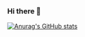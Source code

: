 ### Hi there 👋

[![Anurag's GitHub stats](https://github-readme-stats.vercel.app/api?username=SdKray)](https://github.com/anuraghazra/github-readme-stats)

<!--
**SdKray/SdKray** is a ✨ _special_ ✨ repository because its `README.md` (this file) appears on your GitHub profile.

Here are some ideas to get you started:

- 🔭 I’m currently working on ...
- 🌱 I’m currently learning ...
- 👯 I’m looking to collaborate on ...
- 🤔 I’m looking for help with ...
- 💬 Ask me about ...
- 📫 How to reach me: ...
- 😄 Pronouns: ...
- ⚡ Fun fact: ...
-->
